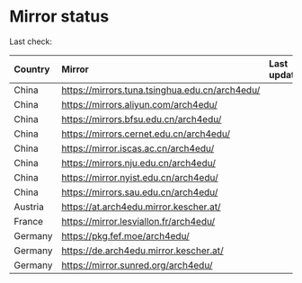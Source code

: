 <script src="./time.js"></script>
# Mirror status
Last check: <script type="text/javascript">localize(1715919751.7200663);</script>

|Country|Mirror|Last update|
|:------|:-----|:----------|
|China|https://mirrors.tuna.tsinghua.edu.cn/arch4edu/|<script type="text/javascript">localize(1715884286);</script>|
|China|https://mirrors.aliyun.com/arch4edu/|<script type="text/javascript">localize(1715884286);</script>|
|China|https://mirrors.bfsu.edu.cn/arch4edu/|<script type="text/javascript">localize(1715884286);</script>|
|China|https://mirrors.cernet.edu.cn/arch4edu/|<script type="text/javascript">localize(1715884286);</script>|
|China|https://mirror.iscas.ac.cn/arch4edu/|<script type="text/javascript">localize(1715884286);</script>|
|China|https://mirrors.nju.edu.cn/arch4edu/|<script type="text/javascript">localize(1715884286);</script>|
|China|https://mirror.nyist.edu.cn/arch4edu/|<script type="text/javascript">localize(1715840987);</script>|
|China|https://mirrors.sau.edu.cn/arch4edu/|<script type="text/javascript">localize(1715884286);</script>|
|Austria|https://at.arch4edu.mirror.kescher.at/|<script type="text/javascript">localize(1715884286);</script>|
|France|https://mirror.lesviallon.fr/arch4edu/|<script type="text/javascript">localize(1715884286);</script>|
|Germany|https://pkg.fef.moe/arch4edu/|<script type="text/javascript">localize(1715884286);</script>|
|Germany|https://de.arch4edu.mirror.kescher.at/|<script type="text/javascript">localize(1715884286);</script>|
|Germany|https://mirror.sunred.org/arch4edu/|<script type="text/javascript">localize(1715884286);</script>|

<script src="./tablefilter/tablefilter.js"></script>
<script src="./table.js"></script>
